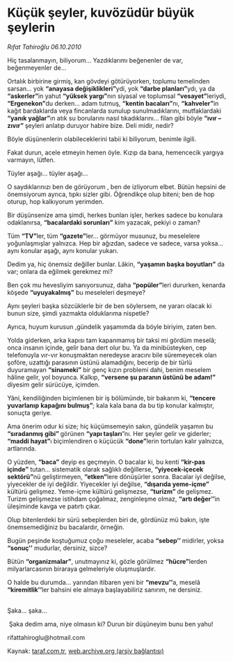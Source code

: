 # Küçük şeyler, kuvözüdür büyük şeylerin

*Rıfat Tahiroğlu 06.10.2010*

<div class="yazi"><p>Hiç tasalanmayın, biliyorum... Yazdıklarımı beğenenler de var, beğenmeyenler de...</p>
<p>Ortalık birbirine girmiş, kan gövdeyi götürüyorken, toplumu temelinden sarsan... yok <b>“anayasa değişiklikleri”</b>ydi, yok <b>“darbe planları”</b>ydı, ya da <b>“askerler”</b>in yahut <b>“yüksek yargı”</b>nın siyasal ve toplumsal <b>“vesayet”</b>leriydi, <b>“Ergenekon”</b>du derken... adam tutmuş, <b>“kentin bacaları”</b>nı, <b>“kahveler”</b>in kağıt bardaklarda veya fincanlarda sunulup sunulmadıklarını, mutfaklardaki <b>“yanık yağlar”</b>ın atık su borularını nasıl tıkadıklarını... filan gibi böyle <b>“ıvır –zıvır” </b>şeyleri anlatıp duruyor habire bize. Deli midir, nedir?</p>
<p>Böyle düşünenlerin olabileceklerini tabii ki biliyorum, benimle ilgili.</p>
<p>Fakat durun, acele etmeyin hemen öyle. Kızıp da bana, hemencecik yargıya varmayın, lütfen.</p>
<p>Tüyler aşağı... tüyler aşağı...</p>
<p>O saydıklarınızı ben de görüyorum , ben de izliyorum elbet. Bütün hepsini de önemsiyorum ayrıca, tıpkı sizler gibi. Öğrendikçe olup biteni; ben de hop oturup, hop kalkıyorum yerimden.</p>
<p>Bir düşünsenize ama şimdi, herkes bunları işler, herkes sadece bu konulara odaklanırsa, <b>“bacalardaki sorunları”</b> kim yazacak, pekiyi o zaman?</p>
<p>Tüm <b>“TV”</b>ler, tüm <b>“gazete”</b>ler... görmüyor musunuz, bu meselelere yoğunlaşmışlar yalnızca. Hep bir ağızdan, sadece ve sadece, varsa yoksa... aynı konular aşağı, aynı konular yukarı.</p>
<p>Dedim ya, hiç önemsiz değiller bunlar. Lâkin, <b>“yaşamın başka boyutları”</b> da var; onlara da eğilmek gerekmez mi?</p>
<p>Ben çok mu hevesliyim sanıyorsunuz, daha <b>“popüler”</b>leri dururken, kenarda köşede <b>“uyuyakalmış”</b> bu meseleleri deşmeye?</p>
<p>Aynı şeyleri başka sözcüklerle bir de ben söylersem, ne yararı olacak ki bunun size, şimdi yazmakta olduklarıma nispetle?</p>
<p>Ayrıca, huyum kurusun ,gündelik yaşamımda da böyle biriyim, zaten ben.</p>
<p>Yolda giderken, arka kapısı tam kapanmamış bir taksi mi gördüm meselâ; onca insanın içinde, gelir bana dert olur bu. Ya da minibüsteyken, cep telefonuyla vır-vır konuşmaktan neredeyse aracını bile süremeyecek olan şoföre, uzattığı parasının üstünü alamadığını, becerip de bir türlü duyuramayan <b>“sinameki”</b> bir genç kızın problemi dahi, benim meselem hâline gelir, yol boyunca. Kalkıp, <b>“versene şu paranın üstünü be adam!” </b>diyesim gelir sürücüye, içimden.</p>
<p>Yâni, kendiliğinden biçimlenen bir iş bölümünde, bir bakarım ki, <b>“tencere yuvarlanıp</b> <b>kapağını bulmuş”</b>; kala kala bana da bu tip konular kalmıştır, sonuçta geriye.</p>
<p>Ama önerim odur ki size; hiç küçümsemeyin sakın, gündelik yaşamın bu <b>“sıradanmış gibi” </b>görünen <b>“yapı taşları</b>”nı. Her şeyler gelir ve giderler; <b>“maddi hayat”</b>ı biçimlendiren o küçücük <b>“done”</b>lerin tortuları kalır yalnızca, artlarında.</p>
<p>O yüzden, <b>“baca”</b> deyip es geçmeyin. O bacalar ki, bu kenti <b>“kir-pas içinde”</b> tutan... sistematik olarak sağlıklı değillerse, <b>“yiyecek-içecek sektörü”</b>nü geliştirmeyen, <b>“etken”</b>lere dönüşürler sonra. Bacalar iyi değilse, yiyecekler de iyi değildir. Yiyecekler iyi değilse, <b>“dışarıda yeme-içme”</b> kültürü gelişmez. Yeme-içme kültürü gelişmezse, <b>“turizm” </b>de<b> </b>gelişmez. Turizm gelişmezse istihdam çoğalmaz, zenginleşme olmaz, <b>“artı değer’’</b>in üleşiminde kavga ve patırtı çıkar. </p>
<p>Olup bitenlerdeki bir sürü sebeplerden biri de, gördünüz mü bakın, işte önemsemediğiniz bu bacalardır, örneğin.</p>
<p>Bugün peşinde koştuğumuz çoğu meseleler, acaba <b>“sebep’’ </b>midirler, yoksa <b>“sonuç’’</b> mudurlar, dersiniz, sizce? </p>
<p>Bütün <b>“organizmalar”</b>, unutmayınız ki, gözle görülmez <b>“hücre”</b>lerden milyarlarcasının biraraya gelmeleriyle oluşmuşlardır.</p>
<p>O halde bu durumda... yarından itibaren yeni bir <b>“mevzu’’</b>a, meselâ <b>“kiremitlik’’</b>ler bahsini ele almaya başlayabiliriz sanırım, ne dersiniz.</p>
<p> <br/>Şaka... şaka...</p>
<p> Şaka dedim ama, niye olmasın ki? Durun bir düşüneyim bunu ben yahu!</p>
<p>rifattahiroglu@hotmail.com </p></div>

Kaynak: [taraf.com.tr](http://www.taraf.com.tr:80/rifat-tahiroglu/makale-kucuk-seyler-kuvozudur-buyuk-seylerin.htm), [web.archive.org (arşiv bağlantısı)](http://web.archive.org/web/20101008061627/http://www.taraf.com.tr:80/rifat-tahiroglu/makale-kucuk-seyler-kuvozudur-buyuk-seylerin.htm)
